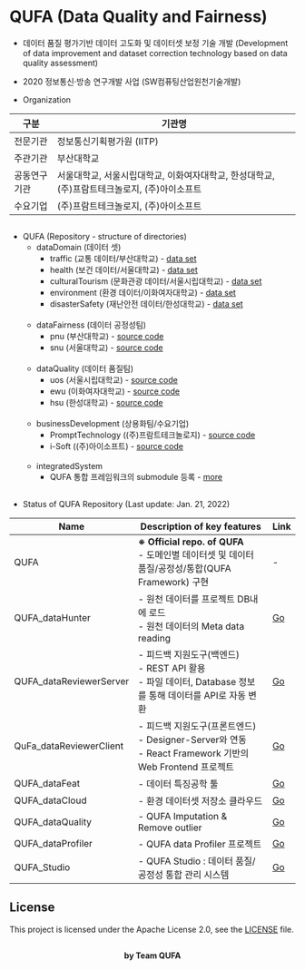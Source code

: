 # **QUFA** (Data **Qu**ality and **Fa**irness)

- 데이터 품질 평가기반 데이터 고도화 및 데이터셋 보정 기술 개발 (Development of data improvement and dataset correction technology based on data quality assessment)

- 2020 정보통신·방송 연구개발 사업 (SW컴퓨팅산업원천기술개발)

- Organization

| 구분 | 기관명 |
| ------ | ------ |
| 전문기관 | 정보통신기획평가원 (IITP) |
| 주관기관 | 부산대학교 |
| 공동연구기관 | 서울대학교, 서울시립대학교, 이화여자대학교, 한성대학교, (주)프람트테크놀로지, (주)아이소프트 |
| 수요기업 | (주)프람트테크놀로지, (주)아이소프트 |

##

<ul>
    <li>
      <label>QUFA (Repository - structure of directories)</label>
      <ul>
        <li>
          <label>dataDomain (데이터 셋)</label>
          <ul>
            <li>
                <label>traffic (교통 데이터/부산대학교) - <a href="https://gitlab.com/qufa/qufa/-/tree/master/dataDomain/traffic/dataSet">data set</a></label>
            </li>
            <li>
                <label>health (보건 데이터/서울대학교) - <a href="https://gitlab.com/qufa/qufa/-/tree/master/dataDomain/health/dataSet">data set</a></label>
            </li>
            <li>
                <label>culturalTourism (문화관광 데이터/서울시립대학교) - <a href="https://gitlab.com/qufa/qufa/-/tree/master/dataDomain/culturalTourism/dataSet">data set</a></label>
            </li>
            <li>
                <label>environment (환경 데이터/이화여자대학교) - <a href="https://gitlab.com/qufa/qufa/-/tree/master/dataDomain/environment/dataSet">data set</a></label>
            </li>
            <li>
                <label>disasterSafety (재난안전 데이터/한성대학교) - <a href="https://gitlab.com/qufa/qufa/-/tree/master/dataDomain/disasterSafety/dataSet">data set</a></label>
            </li>
          </ul>
        </li><br>
        <li>
          <label>dataFairness (데이터 공정성팀)</label>
          <ul>
            <li>
                <label>pnu (부산대학교) - <a href=https://gitlab.com/qufa/qufa/-/tree/master/dataFairness/pnu>source code</a></label>
            </li>
            <li>
                <label>snu (서울대학교) - <a href=https://gitlab.com/qufa/qufa/-/tree/master/dataFairness/snu>source code</a></label>
            </li>
          </ul>
        </li><br>
        <li>
          <label>dataQuality (데이터 품질팀)</label>
          <ul>
            <li>
                <label>uos (서울시립대학교) - <a href=https://gitlab.com/qufa/qufa/-/tree/master/dataQuality/uos>source code</a></label>
            </li>
            <li>
                <label>ewu (이화여자대학교) - <a href=https://gitlab.com/qufa/qufa/-/tree/master/dataQuality/ewu>source code</a></label>
            </li>
            <li>
                <label>hsu (한성대학교) - <a href=https://gitlab.com/qufa/qufa/-/tree/master/dataQuality/hsu>source code</a></label>
            </li>
          </ul>
        </li><br>
        <li>
          <label>businessDevelopment (상용화팀/수요기업)</label>
          <ul>
            <li>
                <label>PromptTechnology ((주)프람트테크놀로지) - <a href=https://gitlab.com/qufa/qufa/-/tree/master/businessDevelopment/PromptTechnology>source code</a></label>
            </li>
            <li>
                <label>i-Soft ((주)아이소프트) - <a href=https://gitlab.com/qufa/qufa/-/tree/master/businessDevelopment/I-Soft>source code</a></label>
            </li>
          </ul>
        </li><br>
        <li>
          <label>integratedSystem</label>
          <ul>
            <li>
                <label>QUFA 통합 프레임워크의 submodule 등록 - <a href=https://gitlab.com/qufa/qufa/-/tree/master/integratedSystem>more</a></label>
            </li>            
          </ul>
        </li>
      </ul>
    </li>
</ul>

##
- Status of QUFA Repository (Last update: Jan. 21, 2022)

| Name | Description of key features  | Link |
| ------ | ------ | ------ |
| QUFA | **※ Official repo. of QUFA**<br> - 도메인별 데이터셋 및 데이터 품질/공정성/통합(QUFA Framework) 구현 | - |
| QUFA_dataHunter | - 원천 데이터를 프로젝트 DB내에 로드<br> - 원천 데이터의 Meta data reading | <a href=https://gitlab.com/qufa/qufa_datahunter target="_blank">Go</a> |
| QUFA_dataReviewerServer | - 피드백 지원도구(백엔드)<br> - REST API 활용<br> - 파일 데이터, Database 정보를 통해 데이터를 API로 자동 변환 | <a href=https://gitlab.com/qufa/qufa_datareviewerserver target="_blank">Go</a> |
| QuFa_dataReviewerClient | - 피드백 지원도구(프론트엔드)<br> - Designer-Server와 연동<br> - React Framework 기반의 Web Frontend 프로젝트 | <a href=https://gitlab.com/qufa/qufa_datareviewerclient target="_blank">Go</a> |
| QUFA_dataFeat | - 데이터 특징공학 툴<br> | <a href=https://github.com/oslab-ewha/qufafeat target="_blank">Go</a> |
| QUFA_dataCloud | - 환경 데이터셋 저장소 클라우드<br> | <a href=https://drive.google.com/drive/folders/15-z-NWTicGJeEkYsbKUXaoBcwZJT9IKC target="_blank">Go</a> |
| QUFA_dataQuality | - QUFA Imputation & Remove outlier<br> | <a href=https://gitlab.com/qufa-ptech/imputation target="_blank">Go</a> |
| QUFA_dataProfiler | - QUFA data Profiler 프로젝트<br> | <a href=https://gitlab.com/qufa-ptech/qufa-profiler target="_blank">Go</a> |
| QUFA_Studio | - QUFA Studio : 데이터 품질/공정성 통합 관리 시스템<br> | <a href=https://gitlab.com/qufa-project/qufa-studio target="_blank">Go</a> |

## License
This project is licensed under the Apache License 2.0, see the [LICENSE](LICENSE) file.

##
<div align="center"><strong>by Team QUFA</strong></div>
